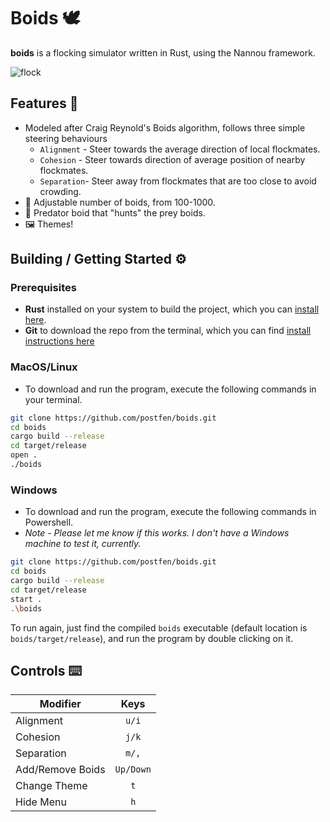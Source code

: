# Boids 🕊

**boids** is a flocking simulator written in Rust, using the Nannou framework.

![flock](https://i.imgur.com/pX1fNWi.png)

## Features 🐤

- Modeled after Craig Reynold's Boids algorithm, follows three simple steering
  behaviours
  - `Alignment` - Steer towards the average direction of local flockmates.
  - `Cohesion` - Steer towards direction of average position of nearby flockmates.
  - `Separation`- Steer away from flockmates that are too close to avoid crowding.
- 🐣 Adjustable number of boids, from 100-1000.
- 🦅 Predator boid that "hunts" the prey boids.
- 🖼️ Themes!

## Building / Getting Started ⚙️

### Prerequisites

- **Rust** installed on your system to build the project, which you can [install
  here](https://www.rust-lang.org/learn/get-started).
- **Git** to download the repo from the terminal, which you can find [install
  instructions here](https://github.com/git-guides/install-git)

### MacOS/Linux

- To download and run the program, execute the following commands in your terminal.

```sh
git clone https://github.com/postfen/boids.git
cd boids
cargo build --release
cd target/release
open .
./boids
```

### Windows

- To download and run the program, execute the following commands in Powershell.
- *Note - Please let me know if this works. I don't have a Windows
  machine to test it, currently.*

```sh
git clone https://github.com/postfen/boids.git
cd boids
cargo build --release
cd target/release
start .
.\boids
```

To run again, just find the compiled `boids` executable (default location is
`boids/target/release`), and run the program by double clicking on it.

## Controls ⌨️

| Modifier         |   Keys    |
| ---------------- | :-------: |
| Alignment        |   `u/i`   |
| Cohesion         |   `j/k`   |
| Separation       |   `m/,`   |
| Add/Remove Boids | `Up/Down` |
| Change Theme     |    `t`    |
| Hide Menu        |    `h`    |
